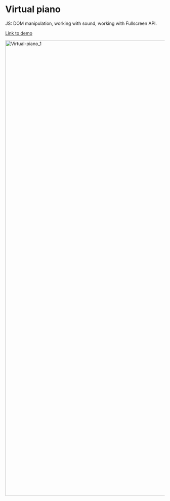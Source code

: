 # Virtual piano #

JS: DOM manipulation, working with sound, working with Fullscreen API.

[Link to demo](https://tkachiko.github.io/virtual-piano/)

<img width="1439" alt="Virtual-piano_1" src="https://user-images.githubusercontent.com/71289347/132904542-394351b1-6609-4620-924a-79699a61e72d.png">

